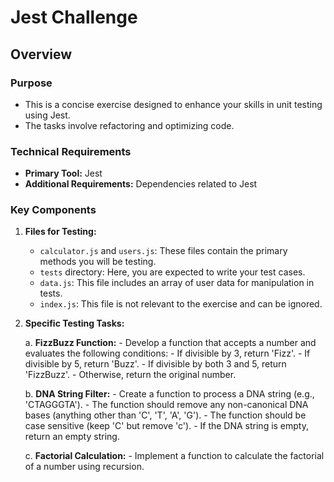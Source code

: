 # Jest Challenge

## Overview

### Purpose

- This is a concise exercise designed to enhance your skills in unit testing using Jest.
- The tasks involve refactoring and optimizing code.

### Technical Requirements

- **Primary Tool:** Jest
- **Additional Requirements:** Dependencies related to Jest

### Key Components

1. **Files for Testing:**
   - `calculator.js` and `users.js`: These files contain the primary methods you will be testing.
   - `tests` directory: Here, you are expected to write your test cases.
   - `data.js`: This file includes an array of user data for manipulation in tests.
   - `index.js`: This file is not relevant to the exercise and can be ignored.

2. **Specific Testing Tasks:**

    a. **FizzBuzz Function:**
       - Develop a function that accepts a number and evaluates the following conditions:
          - If divisible by 3, return 'Fizz'.
          - If divisible by 5, return 'Buzz'.
          - If divisible by both 3 and 5, return 'FizzBuzz'.
          - Otherwise, return the original number.

    b. **DNA String Filter:**
       - Create a function to process a DNA string (e.g., 'CTAGGGTA').
       - The function should remove any non-canonical DNA bases (anything other than 'C', 'T', 'A', 'G').
       - The function should be case sensitive (keep 'C' but remove 'c').
       - If the DNA string is empty, return an empty string.

    c. **Factorial Calculation:**
       - Implement a function to calculate the factorial of a number using recursion.
